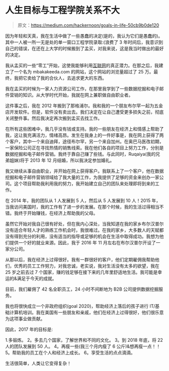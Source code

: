 # 人生目标与工程学院关系不大

> 原文：<https://medium.com/hackernoon/goals-in-life-50cb9b0de120>

因为年轻和天真，我在生活中做了一些愚蠢的决定(是的，我认为它们是愚蠢的)。其中一人被一所一无是处的单一窗口工程学院录取:(浪费了 3 年时间后，我意识到自己的错误，在还在上大学的时候搬到了孟买，对我来说，这是我当时做出的最好的决定。

我从孟买的一些“零工”开始，这使我能够利用[互联网](https://hackernoon.com/tagged/internet)的真正潜力。在那之后，我建立了一个名为 mbakakeeda.com 的网站，这个网站的浏览量超过了 25 万。最终，我把它卖给了我的合伙人，去追求更大的东西。

我在孟买的时候为一家人力资源公司工作，在那里我学到了一些数据挖掘和电子邮件营销的知识。从大学时代开始，我就在网上兼职做自由职业者。

这件事之后，我在 2012 年搬到了那格浦尔。我和我的一个朋友布尔罕一起为五金店开发软件。但是，软件没有卖出去。我们决定在让自己遭受更多损失之前，彻底关闭整件事。然后我决定再次搬到孟买去找工作。

在所有这些困难中，我几乎没有钱或支持。我的一些朋友在经济上和情感上帮助了我，这让我充满活力，情绪高昂。发生在我身上的一件好事是，我在网上获得了两个客户，其中一个来自迪拜，途径布尔罕，另一个来自加州。在奥巴马医改初期，一家保险公司正在寻找热情的销售线索。我在他们各自的项目上努力工作，分别是数据挖掘和电子邮件营销。我终于靠自己赚了些钱。与此同时，Ruqaiya(我的兄弟姐妹)将于 2013 年 12 月结婚，所以我决定参加婚礼。

我又继续从事自由职业，并开始在网上获得客户。我联系上了一个客户，他在数据挖掘和电子邮件营销领域给了我大量的工作，为我提供了足够的资金来创办一家公司。这个项目帮助我利用我的努力，我开始建立自己的团队来处理即将到来的工作。

在 2014 年，我的团队从 1 人发展到 5 人，然后从 5 人发展到 10 人！2015 年，当我访问美国时，我的工作有了进一步的发展。在那个时候，我的生活过得相当不错。我终于开始赚钱，在经济上帮助我的父母。

虽然它开始对我自己很有好处，但在我内心深处，当我知道在我的家乡布尔汉普尔没有适合年轻人才的熟练工作机会时，我很难过。在我的家乡，大多数人的天赋都没有得到充分的利用，没有适当的指导或足够的机会在生活中取得成功。我想为他们提供一个好的就业来源。因此，我于 2016 年 11 月左右在布尔汉普尔开设了一家分公司。

从那以后，我在经济上过得很好。我有一群很好的客户，他们定期雇佣我帮助他们，优秀的员工工作努力，对我忠诚，老实说，我对生活没有太多的欲望，我在 25 岁之前去过 7 个国家，赚的钱足够在接下来的几年里舒适地生活。我可能是幸运的&满足于今天的成就。

目前，我们雇佣了 42 名全职员工，24 小时不间断地为 B2B 公司提供数据挖掘服务。

我也将很快成立一个非政府组织(goal 2020)，帮助经济上落后的孩子进行 IT/基础计算机培训。我在美国有一些朋友和亲戚，他们在经济上过得很好，他们很乐意为这项事业做贡献。

因此，2017 年的目标是:

1.多锻炼。
2。多去几个国家，了解世界和不同的文化。
3。到 2018 年底，将 22 人的团队发展到 50 人。
4。再瘦一些(我三个月内瘦了 6 公斤)&想再瘦一点！！
5。帮助我的员工在个人和经济上成长。
6。享受生活的点点滴滴。

生活很简单，人类让它变得复杂！
